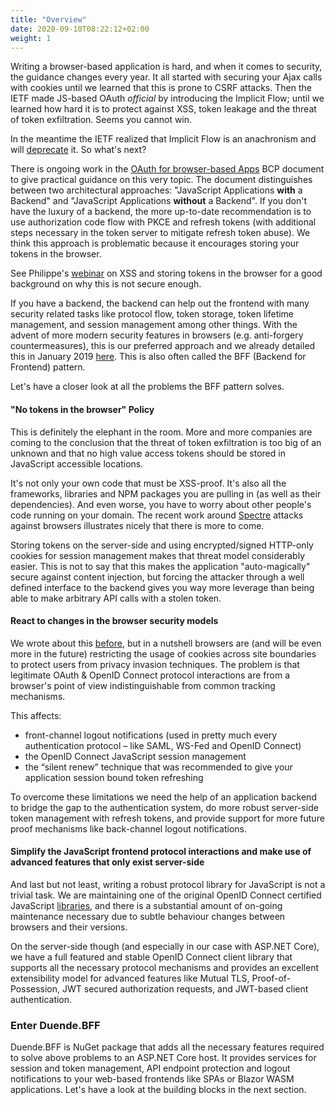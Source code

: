 ```yaml
---
title: "Overview"
date: 2020-09-10T08:22:12+02:00
weight: 1
---
```


Writing a browser-based application is hard, and when it comes to security, the guidance changes every year. It all started with securing your Ajax calls with cookies until we learned that this is prone to CSRF attacks. Then the IETF made JS-based OAuth *official* by introducing the Implicit Flow; until we learned how hard it is to protect against XSS, token leakage and the threat of token exfiltration. Seems you cannot win.

In the meantime the IETF realized that Implicit Flow is an anachronism and will [deprecate](https://tools.ietf.org/wg/oauth/draft-ietf-oauth-v2-1/) it. So what's next?

There is ongoing work in the [OAuth for browser-based Apps](https://tools.ietf.org/html/draft-ietf-oauth-browser-based-apps) BCP document to give practical guidance on this very topic. The document distinguishes between two architectural approaches: "JavaScript Applications **with** a Backend" and "JavaScript Applications **without** a Backend". If you don't have the luxury of a backend, the more up-to-date recommendation is to use authorization code flow with PKCE and refresh tokens (with additional steps necessary in the token server to mitigate refresh token abuse). We think this approach is problematic because it encourages storing your tokens in the browser.

See Philippe's [webinar](https://pragmaticwebsecurity.com/talks/xssoauth.html) on XSS and storing tokens in the browser for a good background on why this is not secure enough.

If you have a backend, the backend can help out the frontend with many security related tasks like protocol flow, token storage, token lifetime management, and session management among other things. With the advent of more modern security features in browsers (e.g. anti-forgery countermeasures), this is our preferred approach and we already detailed this in January 2019 [here](https://leastprivilege.com/2019/01/18/an-alternative-way-to-secure-spas-with-asp-net-core-openid-connect-oauth-2-0-and-proxykit/). This is also often called the BFF (Backend for Frontend) pattern.

Let's have a closer look at all the problems the BFF pattern solves.

#### "No tokens in the browser" Policy
This is definitely the elephant in the room. More and more companies are coming to the conclusion that the threat of token exfiltration is too big of an unknown and that no high value access tokens should be stored in JavaScript accessible locations.

It's not only your own code that must be XSS-proof. It's also all the frameworks, libraries and NPM packages you are pulling in (as well as their dependencies). And even worse, you have to worry about other people's code running on your domain. The recent work around [Spectre](https://www.securityweek.com/google-releases-poc-exploit-browser-based-spectre-attack) attacks against browsers illustrates nicely that there is more to come.

Storing tokens on the server-side and using encrypted/signed HTTP-only cookies for session management makes that threat model considerably easier. This is not to say that this makes the application "auto-magically" secure against content injection, but forcing the attacker through a well defined interface to the backend gives you way more leverage than being able to make arbitrary API calls with a stolen token.

#### React to changes in the browser security models
We wrote about this [before](https://leastprivilege.com/2020/03/31/spas-are-dead/), but in a nutshell browsers are (and will be even more in the future) restricting the usage of cookies across site boundaries to protect users from privacy invasion techniques. The problem is that legitimate OAuth & OpenID Connect protocol interactions are from a browser's point of view indistinguishable from common tracking mechanisms.

This affects:

- front-channel logout notifications (used in pretty much every authentication protocol – like SAML, WS-Fed and OpenID Connect)
- the OpenID Connect JavaScript session management
- the “silent renew” technique that was recommended to give your application session bound token refreshing

To overcome these limitations we need the help of an application backend to bridge the gap to the authentication system, do more robust server-side token management with refresh tokens, and provide support for more future proof mechanisms like back-channel logout notifications.

#### Simplify the JavaScript frontend protocol interactions and make use of advanced features that only exist server-side
And last but not least, writing a robust protocol library for JavaScript is not a trivial task. We are maintaining one of the original OpenID Connect certified JavaScript [libraries](https://github.com/IdentityModel/oidc-client-js), and there is a substantial amount of on-going maintenance necessary due to subtle behaviour changes between browsers and their versions.

On the server-side though (and especially in our case with ASP.NET Core), we have a full featured and stable OpenID Connect client library that supports all the necessary protocol mechanisms and provides an excellent extensibility model for advanced features like Mutual TLS, Proof-of-Possession, JWT secured authorization requests, and JWT-based client authentication.

### Enter Duende.BFF
Duende.BFF is NuGet package that adds all the necessary features required to solve above problems to an ASP.NET Core host. It provides services for session and token management, API endpoint protection and logout notifications to your web-based frontends like SPAs or Blazor WASM applications. Let's have a look at the building blocks in the next section.
